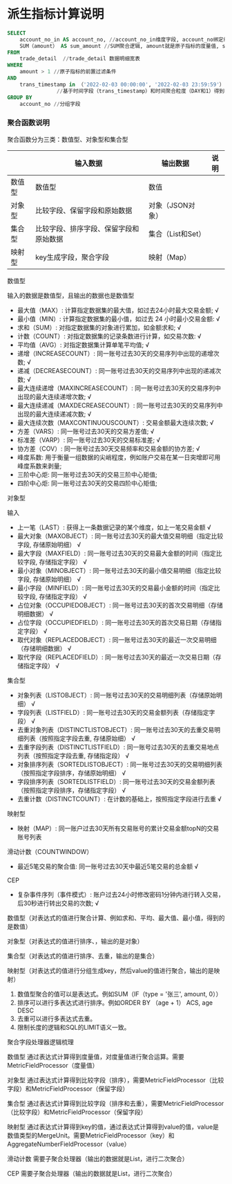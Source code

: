 # 派生指标计算说明

```sql
SELECT
    account_no_in AS account_no, //account_no_in维度字段, account_no绑定维度
	SUM（amount） AS sum_amount //SUM聚合逻辑, amount就是原子指标的度量值, sum_amount指标名称
FROM 
	trade_detail  //trade_detail 数据明细宽表
WHERE
	amount > 1 //原子指标的前置过滤条件
AND
	trans_timestamp in （'2022-02-03 00:00:00', '2022-02-03 23:59:59'） 
				//基于时间字段（trans_timestamp）和时间聚合粒度（DAY和1）得到时间区间
GROUP BY 
	account_no //分组字段
```

### 聚合函数说明

聚合函数分为三类：数值型、对象型和集合型

|        | 输入数据                               | 输出数据          | 说明 |
| :----- | -------------------------------------- | ----------------- | ---- |
| 数值型 | 数值型                                 | 数值              |      |
| 对象型 | 比较字段、保留字段和原始数据           | 对象（JSON对象）  |      |
| 集合型 | 比较字段、排序字段、保留字段和原始数据 | 集合（List和Set） |      |
| 映射型 | key生成字段，聚合字段                  | 映射（Map）       |      |

数值型

输入的数据是数值型，且输出的数据也是数值型

- 最大值（MAX）: 计算指定数据集的最大值，如过去24小时最大交易金额; √
- 最小值（MIN）: 计算指定数据集的最小值，如过去 24 小时最小交易金额: √
- 求和（SUM）: 对指定数据集的对象进行累加，如金额求和; √
- 计数（COUNT）: 对指定数据集的记录条数进行计算，如交易次数: √
- 平均值（AVG）: 对指定数据集计算单笔平均值; √
- 递增（INCREASECOUNT）: 同一账号过去30天的交易序列中出现的递增次数; √
- 递减（DECREASECOUNT）: 同一账号过去30天的交易序列中出现的递减次数; √
- 最大连续递增（MAXINCREASECOUNT）: 同一账号过去30天的交易序列中出现的最大连续递增次数; √
- 最大连续递减（MAXDECREASECOUNT）: 同一账号过去30天的交易序列中出现的最大连续递减次数; √
- 最大连续次数（MAXCONTINUOUSCOUNT）: 交易金额最大连续次数; √
- 方差（VARS）: 同一账号过去30天的交易方差值; √
- 标准差（VARP）: 同一账号过去30天的交易标准差; √
- 协方差（COV）: 同一账号过去30天交易频率和交易金额的协方差; √
- 峰度系数: 用于衡量一组数据的尖峭程度，例如账户交易在某一日突增即可用峰度系数来剥量;
- 三阶中心炬: 同一账号过去30天的交易三阶中心矩值;
- 四阶中心炬: 同一账号过去30天的交易四阶中心矩值;

对象型

输入

- 上一笔（LAST）: 获得上一条数据记录的某个维度，如上一笔交易金额 √
- 最大对象（MAXOBJECT）: 同一账号过去30天的最大值交易明细（指定比较字段, 存储原始明细） √
- 最大字段（MAXFIELD）: 同一账号过去30天的交易最大金额的时间（指定比较字段, 存储指定字段） √
- 最小对象（MINOBJECT）: 同一账号过去30天的最小值交易明细（指定比较字段, 存储原始明细） √
- 最小字段（MINFIELD）: 同一账号过去30天的交易最小金额的时间（指定比较字段, 存储指定字段） √
- 占位对象（OCCUPIEDOBJECT）: 同一账号过去30天的首次交易明细（存储明细数据） √
- 占位字段（OCCUPIEDFIELD）: 同一账号过去30天的首次交易日期（存储指定字段） √
- 取代对象（REPLACEDOBJECT）: 同一账号过去30天的最近一次交易明细（存储明细数据） √
- 取代字段（REPLACEDFIELD）: 同一账号过去30天的最近一次交易日期（存储指定字段） √

集合型

- 对象列表（LISTOBJECT）: 同一账号过去30天的交易明细列表（存储原始明细） √
- 字段列表（LISTFIELD）: 同一账号过去30天的交易金额列表（存储指定字段） √
- 去重对象列表（DISTINCTLISTOBJECT）: 同一账号过去30天的去重交易明细列表（按照指定字段去重, 存储原始细） √
- 去重字段列表（DISTINCTLISTFIELD）: 同一账号过去30天的去重交易地点列表（按照指定字段去重, 存储指定段） √
- 对象排序列表（SORTEDLISTOBJECT）: 同一账号过去30天的交易明细列表（按照指定字段排序，存储原始明细） √
- 字段排序列表（SORTEDLISTFIELD）: 同一账号过去30天的交易金额列表（按照指定字段排序，存储指定字段） √
- 去重计数（DISTINCTCOUNT）: 在计数的基础上，按照指定字段进行去重 √

映射型

- 映射（MAP）: 同一账户过去30天所有交易账号的累计交易金额topN的交易账号列表

滑动计数（COUNTWINDOW）

- 最近5笔交易的聚合值: 同一账号过去30天中最近5笔交易的总金额 √

CEP

- 复杂事件序列（事件模式）: 账户过去24小时修改密码1分钟内进行转入交易，后30秒进行转出交易的次数; √



数值型（对表达式的值进行聚合计算、例如求和、平均、最大值、最小值，得到的是数值）

对象型（对表达式的值进行排序、，输出的是对象）

集合型（对表达式的值进行排序、去重，输出的是集合）

映射型（对表达式的值进行分组生成key，然后value的值进行聚合，输出的是映射）



1. 数值型聚合的值可以是表达式。例如SUM（IF（type = '张三', amount, 0））
2. 排序可以进行多表达式进行排序。例如ORDER BY （age + 1） ACS, age DESC
3. 去重可以进行多表达式去重。
4. 限制长度的逻辑和SQL的LIMIT语义一致。



聚合字段处理器逻辑梳理

数值型	通过表达式计算得到度量值，对度量值进行聚合运算。需要MetricFieldProcessor（度量值）

对象型	通过表达式计算得到比较字段（排序），需要MetricFieldProcessor（比较字段）和MetricFieldProcessor（保留字段）

集合型    通过表达式计算得到比较字段（排序和去重），需要MetricFieldProcessor（比较字段）和MetricFieldProcessor（保留字段）

映射型    通过表达式计算得到key的值，通过表达式计算得到value的值，value是数值类型的MergeUnit。需要MetricFieldProcessor（key）和AggregateNumberFieldProcessor（value）

滑动计数  需要子聚合处理器（输出的数据就是List<JSONObject>，进行二次聚合）

CEP	需要子聚合处理器（输出的数据就是List<JSONObject>，进行二次聚合）
